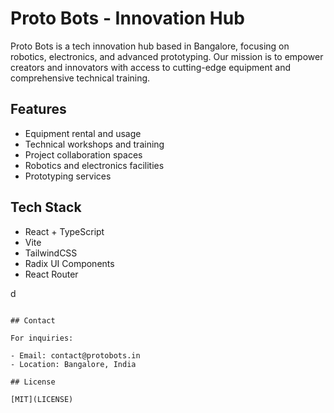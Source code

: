 # Proto Bots - Innovation Hub

Proto Bots is a tech innovation hub based in Bangalore, focusing on robotics, electronics, and advanced prototyping. Our mission is to empower creators and innovators with access to cutting-edge equipment and comprehensive technical training.

## Features

- Equipment rental and usage
- Technical workshops and training
- Project collaboration spaces
- Robotics and electronics facilities
- Prototyping services

## Tech Stack

- React + TypeScript
- Vite
- TailwindCSS
- Radix UI Components
- React Router

d
```

## Contact

For inquiries:

- Email: contact@protobots.in
- Location: Bangalore, India

## License

[MIT](LICENSE)
